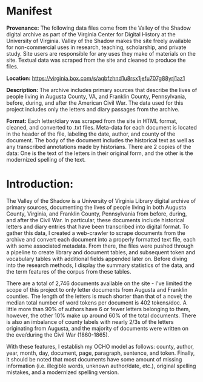 # Manifest

__Provenance:__
	The following data files come from the Valley of the Shadow digital archive as part of the Virginia Center for Digital History at the University of Virginia. Valley of the Shadow makes the site freely available for non-commercial uses in research, teaching, scholarship, and private study. Site users are responsible for any uses they make of materials on the site. Textual data was scraped from the site and cleaned to produce the files.

__Location:__
	https://virginia.box.com/s/aqbfzhnd1u8rsx1jefu707g88yrj1az1

__Description:__ 
	The archive includes primary sources that describe the lives of people living in Augusta County, VA, and Franklin County, Pennsylvania, before, during, and after the American Civil War. The data used for this project includes only the letters and diary passages from the archive.

__Format:__ 
	Each letter/diary was scraped from the site in HTML format, cleaned, and converted to .txt files. Meta-data for each document is located in the header of the file, labeling the date, author, and county of the document. The body of the document includes the historical text as well as any transcribed annotations made by historians. There are 2 copies of the data: One is the text of the letters in their original form, and the other is the modernized spelling of the text. 

# Introduction: 
The Valley of the Shadow is a University of Virginia Library digital archive of primary 
sources, documenting the lives of people living in both Augusta County, Virginia, and Franklin 
County, Pennsylvania from before, during, and after the Civil War. In particular, these 
documents include historical letters and diary entries that have been transcribed into digital 
format. To gather this data, I created a web-crawler to scrape  documents from the 
archive and convert each document into a properly formatted text file, each with some 
associated metadata. From there, the files were pushed through a pipeline to create library and 
document tables, and subsequent token and vocabulary tables with additional fields appended 
later on. Before diving into the research methods, I display the summary statistics of the 
data, and the term features of the corpus from these tables.

There are a total of 2,746 documents available on the site - I've limited the scope of this project
to only letter documents from Augusta and Franklin counties. The length of the letters is 
much shorter than that of a novel; the median total number of word tokens per document is 
402 tokens/doc. A little more than 90% of authors have 6 or fewer letters belonging to them, 
however, the other 10% make up around 60% of the total documents. There is also an 
imbalance of county labels with nearly 2/3s of the letters originating from Augusta, and the 
majority of documents were written on the eve/during the Civil War (1860-1865). 

With these features, I establish my OCHO model as follows: county, author, year, month, day, document, 
page, paragraph, sentence, and token. Finally, it should be noted that most documents have 
some amount of missing information (i.e. illegible words, unknown author/date, etc.), original 
spelling mistakes, and a modernized spelling version.


